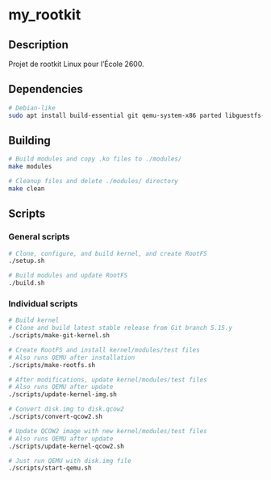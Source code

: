 # my\_rootkit

## Description
Projet de rootkit Linux pour l’École 2600.

## Dependencies
```bash
# Debian-like
sudo apt install build-essential git qemu-system-x86 parted libguestfs-tools flex libelf-dev docker.io grub-pc-bin
```

## Building
```bash
# Build modules and copy .ko files to ./modules/
make modules

# Cleanup files and delete ./modules/ directory
make clean
```

## Scripts
### General scripts
```bash
# Clone, configure, and build kernel, and create RootFS
./setup.sh

# Build modules and update RootFS
./build.sh
```

### Individual scripts
```bash
# Build kernel
# Clone and build latest stable release from Git branch 5.15.y
./scripts/make-git-kernel.sh

# Create RootFS and install kernel/modules/test files
# Also runs QEMU after installation
./scripts/make-rootfs.sh

# After modifications, update kernel/modules/test files
# Also runs QEMU after update
./scripts/update-kernel-img.sh

# Convert disk.img to disk.qcow2
./scripts/convert-qcow2.sh

# Update QCOW2 image with new kernel/modules/test files
# Also runs QEMU after update
./scripts/update-kernel-qcow2.sh

# Just run QEMU with disk.img file
./scripts/start-qemu.sh
```
